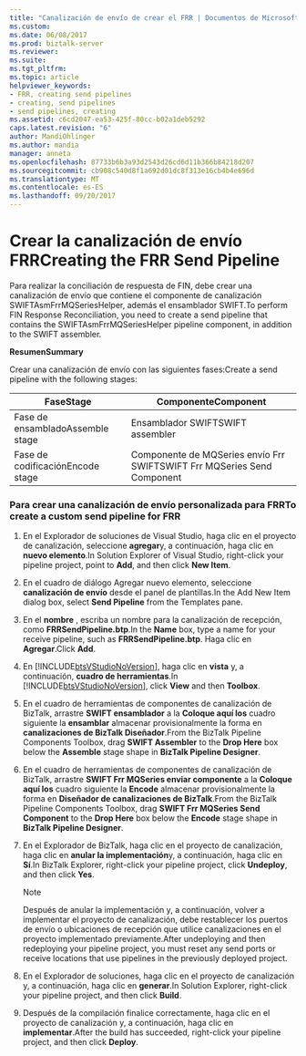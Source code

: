 ```yaml
---
title: "Canalización de envío de crear el FRR | Documentos de Microsoft"
ms.custom: 
ms.date: 06/08/2017
ms.prod: biztalk-server
ms.reviewer: 
ms.suite: 
ms.tgt_pltfrm: 
ms.topic: article
helpviewer_keywords:
- FRR, creating send pipelines
- creating, send pipelines
- send pipelines, creating
ms.assetid: c6cd2047-ea53-425f-80cc-b02a1deb5292
caps.latest.revision: "6"
author: MandiOhlinger
ms.author: mandia
manager: anneta
ms.openlocfilehash: 87733b6b3a93d2543d26cd6d11b366b84218d207
ms.sourcegitcommit: cb908c540d8f1a692d01dc8f313e16cb4b4e696d
ms.translationtype: MT
ms.contentlocale: es-ES
ms.lasthandoff: 09/20/2017
---
```

# <a name="creating-the-frr-send-pipeline"></a><span data-ttu-id="fe8ce-102">Crear la canalización de envío FRR</span><span class="sxs-lookup"><span data-stu-id="fe8ce-102">Creating the FRR Send Pipeline</span></span>
<span data-ttu-id="fe8ce-103">Para realizar la conciliación de respuesta de FIN, debe crear una canalización de envío que contiene el componente de canalización SWIFTAsmFrrMQSeriesHelper, además el ensamblador SWIFT.</span><span class="sxs-lookup"><span data-stu-id="fe8ce-103">To perform FIN Response Reconciliation, you need to create a send pipeline that contains the SWIFTAsmFrrMQSeriesHelper pipeline component, in addition to the SWIFT assembler.</span></span>  
  
 <span data-ttu-id="fe8ce-104">**Resumen**</span><span class="sxs-lookup"><span data-stu-id="fe8ce-104">**Summary**</span></span>  
  
 <span data-ttu-id="fe8ce-105">Crear una canalización de envío con las siguientes fases:</span><span class="sxs-lookup"><span data-stu-id="fe8ce-105">Create a send pipeline with the following stages:</span></span>  
  
|<span data-ttu-id="fe8ce-106">Fase</span><span class="sxs-lookup"><span data-stu-id="fe8ce-106">Stage</span></span>|<span data-ttu-id="fe8ce-107">Componente</span><span class="sxs-lookup"><span data-stu-id="fe8ce-107">Component</span></span>|  
|-----------|---------------|  
|<span data-ttu-id="fe8ce-108">Fase de ensamblado</span><span class="sxs-lookup"><span data-stu-id="fe8ce-108">Assemble stage</span></span>|<span data-ttu-id="fe8ce-109">Ensamblador SWIFT</span><span class="sxs-lookup"><span data-stu-id="fe8ce-109">SWIFT assembler</span></span>|  
|<span data-ttu-id="fe8ce-110">Fase de codificación</span><span class="sxs-lookup"><span data-stu-id="fe8ce-110">Encode stage</span></span>|<span data-ttu-id="fe8ce-111">Componente de MQSeries envío Frr SWIFT</span><span class="sxs-lookup"><span data-stu-id="fe8ce-111">SWIFT Frr MQSeries Send Component</span></span>|  
  
### <a name="to-create-a-custom-send-pipeline-for-frr"></a><span data-ttu-id="fe8ce-112">Para crear una canalización de envío personalizada para FRR</span><span class="sxs-lookup"><span data-stu-id="fe8ce-112">To create a custom send pipeline for FRR</span></span>  
  
1.  <span data-ttu-id="fe8ce-113">En el Explorador de soluciones de Visual Studio, haga clic en el proyecto de canalización, seleccione **agregar**y, a continuación, haga clic en **nuevo elemento**.</span><span class="sxs-lookup"><span data-stu-id="fe8ce-113">In Solution Explorer of Visual Studio, right-click your pipeline project, point to **Add**, and then click **New Item**.</span></span>  
  
2.  <span data-ttu-id="fe8ce-114">En el cuadro de diálogo Agregar nuevo elemento, seleccione **canalización de envío** desde el panel de plantillas.</span><span class="sxs-lookup"><span data-stu-id="fe8ce-114">In the Add New Item dialog box, select **Send Pipeline** from the Templates pane.</span></span>  
  
3.  <span data-ttu-id="fe8ce-115">En el **nombre** , escriba un nombre para la canalización de recepción, como **FRRSendPipeline.btp**.</span><span class="sxs-lookup"><span data-stu-id="fe8ce-115">In the **Name** box, type a name for your receive pipeline, such as **FRRSendPipeline.btp**.</span></span> <span data-ttu-id="fe8ce-116">Haga clic en **Agregar**.</span><span class="sxs-lookup"><span data-stu-id="fe8ce-116">Click **Add**.</span></span>  
  
4.  <span data-ttu-id="fe8ce-117">En [!INCLUDE[btsVStudioNoVersion](../../includes/btsvstudionoversion-md.md)], haga clic en **vista** y, a continuación, **cuadro de herramientas**.</span><span class="sxs-lookup"><span data-stu-id="fe8ce-117">In [!INCLUDE[btsVStudioNoVersion](../../includes/btsvstudionoversion-md.md)], click **View** and then **Toolbox**.</span></span>  
  
5.  <span data-ttu-id="fe8ce-118">En el cuadro de herramientas de componentes de canalización de BizTalk, arrastre **SWIFT ensamblador** a la **Coloque aquí los** cuadro siguiente la **ensamblar** almacenar provisionalmente la forma en **canalizaciones de BizTalk Diseñador**.</span><span class="sxs-lookup"><span data-stu-id="fe8ce-118">From the BizTalk Pipeline Components Toolbox, drag **SWIFT Assembler** to the **Drop Here** box below the **Assemble** stage shape in **BizTalk Pipeline Designer**.</span></span>  
  
6.  <span data-ttu-id="fe8ce-119">En el cuadro de herramientas de componentes de canalización de BizTalk, arrastre **SWIFT Frr MQSeries enviar componente** a la **Coloque aquí los** cuadro siguiente la **Encode** almacenar provisionalmente la forma en  **Diseñador de canalizaciones de BizTalk**.</span><span class="sxs-lookup"><span data-stu-id="fe8ce-119">From the BizTalk Pipeline Components Toolbox, drag **SWIFT Frr MQSeries Send Component** to the **Drop Here** box below the **Encode** stage shape in **BizTalk Pipeline Designer**.</span></span>  
  
7.  <span data-ttu-id="fe8ce-120">En el Explorador de BizTalk, haga clic en el proyecto de canalización, haga clic en **anular la implementación**y, a continuación, haga clic en **Sí**.</span><span class="sxs-lookup"><span data-stu-id="fe8ce-120">In BizTalk Explorer, right-click your pipeline project, click **Undeploy**, and then click **Yes**.</span></span>  
  
    > [!NOTE]
    >  <span data-ttu-id="fe8ce-121">Después de anular la implementación y, a continuación, volver a implementar el proyecto de canalización, debe restablecer los puertos de envío o ubicaciones de recepción que utilice canalizaciones en el proyecto implementado previamente.</span><span class="sxs-lookup"><span data-stu-id="fe8ce-121">After undeploying and then redeploying your pipeline project, you must reset any send ports or receive locations that use pipelines in the previously deployed project.</span></span>  
  
8.  <span data-ttu-id="fe8ce-122">En el Explorador de soluciones, haga clic en el proyecto de canalización y, a continuación, haga clic en **generar**.</span><span class="sxs-lookup"><span data-stu-id="fe8ce-122">In Solution Explorer, right-click your pipeline project, and then click **Build**.</span></span>  
  
9. <span data-ttu-id="fe8ce-123">Después de la compilación finalice correctamente, haga clic en el proyecto de canalización y, a continuación, haga clic en **implementar**.</span><span class="sxs-lookup"><span data-stu-id="fe8ce-123">After the build has succeeded, right-click your pipeline project, and then click **Deploy**.</span></span>